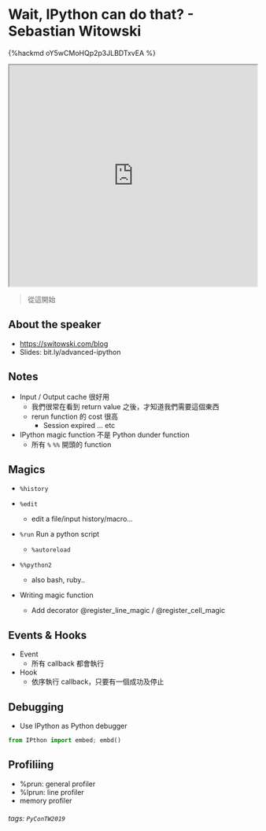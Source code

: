 # Wait, IPython can do that? - Sebastian Witowski

{%hackmd oY5wCMoHQp2p3JLBDTxvEA %}

<iframe src="https://app.sli.do/event/xiyqjpio" height=450 width=100%></iframe>

> 從這開始
> 
## About the speaker
* https://switowski.com/blog
* Slides: bit.ly/advanced-ipython

## Notes

- Input / Output cache 很好用
    - 我們很常在看到 return value 之後，才知道我們需要這個東西
    - rerun function 的 cost 很高
        - Session expired ... etc
- IPython magic function 不是 Python dunder function
    - 所有 `%` `%%` 開頭的 function

## Magics
* `%history`
* `%edit`
    * edit a file/input history/macro...
* `%run` Run a python script
    * `%autoreload`
* `%%python2`
    * also bash, ruby..

* Writing magic function
    * Add decorator @register_line_magic / @register_cell_magic


## Events & Hooks

- Event
    - 所有 callback 都會執行
- Hook
    - 依序執行 callback，只要有一個成功及停止

## Debugging

- Use IPython as Python debugger

``` python
from IPthon import embed; embd()
```

## Profiliing
 - %prun: general profiler
 - %lprun: line profiler
 - memory profiler

###### tags: `PyConTW2019`
